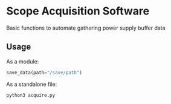 # Scope Acquisition Software

Basic functions to automate gathering power supply buffer data

## Usage

As a module:

```python
save_data(path="/save/path")
```

As a standalone file:

```bash
python3 acquire.py
```
